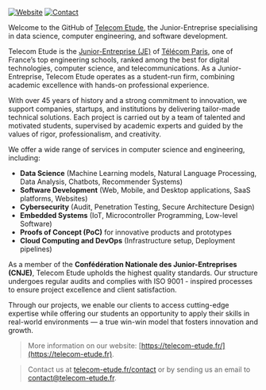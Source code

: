 
[![Website](https://img.shields.io/badge/Website-telecom--etude.fr-blue)](https://telecom-etude.fr)
[![Contact](https://img.shields.io/badge/Contact-contact@telecom--etude.fr-green)](https://telecom-etude.fr/contact)

Welcome to the GitHub of [Telecom Etude](https://telecom-etude.fr/), the Junior-Entreprise specialising in data science, computer engineering, and software development.

Telecom Etude is the [Junior-Entreprise (JE)](https://fr.wikipedia.org/wiki/Junior-Entreprise) of [Télécom Paris](https://www.telecom-paris.fr/), one of France’s top engineering schools, ranked among the best for digital technologies, computer science, and telecommunications. As a Junior-Entreprise, Telecom Etude operates as a student-run firm, combining academic excellence with hands-on professional experience.

With over 45 years of history and a strong commitment to innovation, we support companies, startups, and institutions by delivering tailor-made technical solutions. Each project is carried out by a team of talented and motivated students, supervised by academic experts and guided by the values of rigor, professionalism, and creativity.

We offer a wide range of services in computer science and engineering, including:
- **Data Science** (Machine Learning models, Natural Language Processing, Data Analysis, Chatbots, Recommender Systems)
- **Software Development** (Web, Mobile, and Desktop applications, SaaS platforms, Websites)
- **Cybersecurity** (Audit, Penetration Testing, Secure Architecture Design)
- **Embedded Systems** (IoT, Microcontroller Programming, Low-level Software)
- **Proofs of Concept (PoC)** for innovative products and prototypes
- **Cloud Computing and DevOps** (Infrastructure setup, Deployment pipelines)

As a member of the **Confédération Nationale des Junior-Entreprises (CNJE)**, Telecom Etude upholds the highest quality standards. Our structure undergoes regular audits and complies with ISO 9001 - inspired processes to ensure project excellence and client satisfaction.

Through our projects, we enable our clients to access cutting-edge expertise while offering our students an opportunity to apply their skills in real-world environments — a true win-win model that fosters innovation and growth.

> More information on our website: [https://telecom-etude.fr/](https://telecom-etude.fr).

> Contact us at [telecom-etude.fr/contact](https://telecom-etude.fr/contact) or by sending us an email to [contact@telecom-etude.fr](mailto:contact@telecom-etude.fr).
